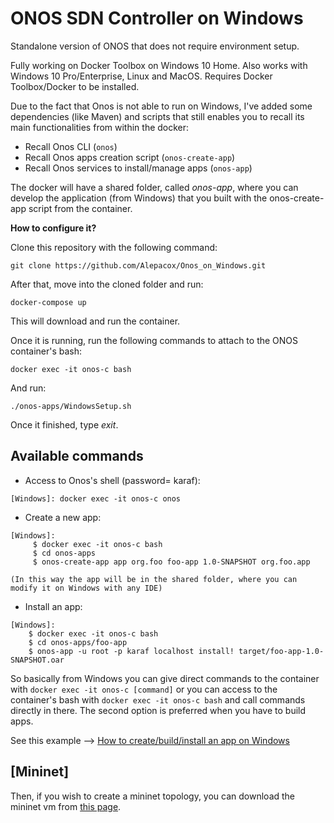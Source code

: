 # ONOS SDN Controller on Windows 
Standalone version of ONOS that does not require environment setup.

Fully working on Docker Toolbox on Windows 10 Home. Also works with Windows 10 Pro/Enterprise, Linux and MacOS.
Requires Docker Toolbox/Docker to be installed.

Due to the fact that Onos is not able to run on Windows, I've added some dependencies (like Maven) and scripts that still enables you to recall its main functionalities from within the docker:
- Recall Onos CLI (```onos```)
- Recall Onos apps creation script (```onos-create-app```)
- Recall Onos services to install/manage apps (```onos-app```) 

The docker will have a shared folder, called _onos-app_, where you can develop the application (from Windows) that you built with the onos-create-app script from the container.

**How to configure it?**

Clone this repository with the following command:
```
git clone https://github.com/Alepacox/Onos_on_Windows.git
```
After that, move into the cloned folder and run:
```
docker-compose up
```
This will download and run the container.

Once it is running, run the following commands to attach to the ONOS container's bash:
```
docker exec -it onos-c bash
```
And run:
```
./onos-apps/WindowsSetup.sh
```
Once it finished, type _exit_.

Available commands
-----------------------------------

- Access to Onos's shell (password= karaf):
```
[Windows]: docker exec -it onos-c onos
```
 - Create a new app:
```
[Windows]: 
     $ docker exec -it onos-c bash
     $ cd onos-apps
     $ onos-create-app app org.foo foo-app 1.0-SNAPSHOT org.foo.app
 
(In this way the app will be in the shared folder, where you can modify it on Windows with any IDE)
```
 - Install an app:
 ```
 [Windows]: 
     $ docker exec -it onos-c bash
     $ cd onos-apps/foo-app
     $ onos-app -u root -p karaf localhost install! target/foo-app-1.0-SNAPSHOT.oar
 ```
So basically from Windows you can give direct commands to the container with ```docker exec -it onos-c [command]```
or you can access to the container's bash with ```docker exec -it onos-c bash``` and call commands directly in there.
The second option is preferred when you have to build apps. 

See this example --> [How to create/build/install an app on Windows](https://github.com/Alepacox/Onos_on_Windows/blob/master/%5BSample%5DCreateApp_Windows.md)

[Mininet]
--------------------------------------------
Then, if you wish to create a mininet topology, you can download the mininet vm from [this page](https://github.com/mininet/mininet/wiki/Mininet-VM-Images).
